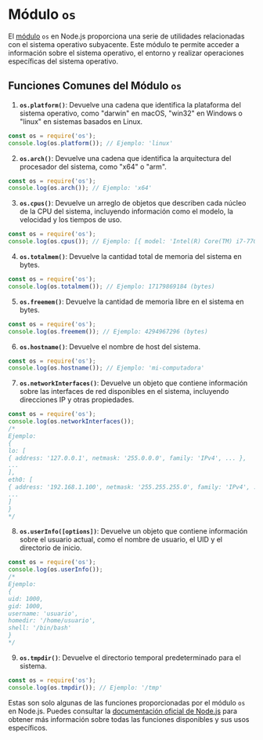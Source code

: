 # Módulo `os`

El [módulo](Modulos.md) `os` en Node.js proporciona una serie de utilidades relacionadas con el sistema operativo subyacente. Este módulo te permite acceder a información sobre el sistema operativo, el entorno y realizar operaciones específicas del sistema operativo.

## Funciones Comunes del Módulo `os`

1. **`os.platform()`**: Devuelve una cadena que identifica la plataforma del sistema operativo, como "darwin" en macOS, "win32" en Windows o "linux" en sistemas basados en Linux.
```javascript
const os = require('os');
console.log(os.platform()); // Ejemplo: 'linux'
```

2. **`os.arch()`**: Devuelve una cadena que identifica la arquitectura del procesador del sistema, como "x64" o "arm".
```javascript
const os = require('os');
console.log(os.arch()); // Ejemplo: 'x64'
```

3. **`os.cpus()`**: Devuelve un arreglo de objetos que describen cada núcleo de la CPU del sistema, incluyendo información como el modelo, la velocidad y los tiempos de uso.
```javascript
const os = require('os');
console.log(os.cpus()); // Ejemplo: [{ model: 'Intel(R) Core(TM) i7-7700HQ CPU @ 2.80GHz', speed: 2808, ... }]
```

4. **`os.totalmem()`**: Devuelve la cantidad total de memoria del sistema en bytes.
```javascript
const os = require('os');
console.log(os.totalmem()); // Ejemplo: 17179869184 (bytes)
```

5. **`os.freemem()`**: Devuelve la cantidad de memoria libre en el sistema en bytes.
```javascript
const os = require('os');
console.log(os.freemem()); // Ejemplo: 4294967296 (bytes)
```

6. **`os.hostname()`**: Devuelve el nombre de host del sistema.
```javascript
const os = require('os');
console.log(os.hostname()); // Ejemplo: 'mi-computadora'
```

7. **`os.networkInterfaces()`**: Devuelve un objeto que contiene información sobre las interfaces de red disponibles en el sistema, incluyendo direcciones IP y otras propiedades.
```javascript
const os = require('os');
console.log(os.networkInterfaces());
/*
Ejemplo:
{
lo: [
{ address: '127.0.0.1', netmask: '255.0.0.0', family: 'IPv4', ... },
...
],
eth0: [
{ address: '192.168.1.100', netmask: '255.255.255.0', family: 'IPv4', ... },
...
]
}
*/
```

8. **`os.userInfo([options])`**: Devuelve un objeto que contiene información sobre el usuario actual, como el nombre de usuario, el UID y el directorio de inicio.
```javascript
const os = require('os');
console.log(os.userInfo());
/*
Ejemplo:
{
uid: 1000,
gid: 1000,
username: 'usuario',
homedir: '/home/usuario',
shell: '/bin/bash'
}
*/
```

9. **`os.tmpdir()`**: Devuelve el directorio temporal predeterminado para el sistema.
```javascript
const os = require('os');
console.log(os.tmpdir()); // Ejemplo: '/tmp'
```

Estas son solo algunas de las funciones proporcionadas por el módulo `os` en Node.js. Puedes consultar la [documentación oficial de Node.js](https://nodejs.org/dist/latest-v16.x/docs/api/os.html) para obtener más información sobre todas las funciones disponibles y sus usos específicos.
